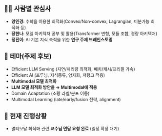 ## 🙋‍♀️ 사람별 관심사
- **양인경**: 수학을 이용한 최적화(Convex/Non-convex, Lagrangian, 미분가능 최적화 등)
- **장한나**: 모델 아키텍처 공부 및 활용(Transformer 변형, 모듈 조합, 경량 아키텍처)
- **정진이**: AI 기본 지식 축적을 위한 **연구 주제 브레인스토밍**

## 🎯 테마(주제 후보)
- Efficient LLM Serving (지연/처리량 최적화, 배치/캐시/프리필 가속)
- Efficient AI (프루닝, 지식증류, 양자화, 저랭크 적응)
- **Multimodal 모델 최적화**
- **LLM 모델 최적화 방안을 → Multimodal에 적용**
- Domain Adaptation (소량 라벨/분포 이동)
- Multimodal Learning (late/early/fusion 전략, alignment)

## 📌 현재 진행상황
- 멀티모달 최적화 관련 **교수님 면담 요청 완료** (일정 확정 대기)
